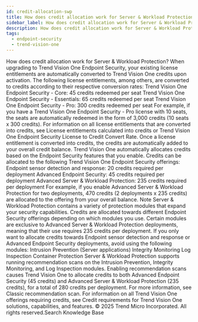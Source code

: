 ```yaml
---
id: credit-allocation-swp
title: How does credit allocation work for Server & Workload Protection?
sidebar_label: How does credit allocation work for Server & Workload Protection?
description: How does credit allocation work for Server & Workload Protection?
tags:
  - endpoint-security
  - trend-vision-one
---
```


 How does credit allocation work for Server & Workload Protection? When upgrading to Trend Vision One Endpoint Security, your existing license entitlements are automatically converted to Trend Vision One credits upon activation. The following license entitlements, among others, are converted to credits according to their respective conversion rates: Trend Vision One Endpoint Security - Core: 45 credits redeemed per seat Trend Vision One Endpoint Security - Essentials: 65 credits redeemed per seat Trend Vision One Endpoint Security - Pro: 300 credits redeemed per seat For example, if you have a Trend Vision One Endpoint Security - Pro license with 10 seats, the seats are automatically redeemed in the form of 3,000 credits (10 seats x 300 credits). For information on all license entitlements that are converted into credits, see License entitlements calculated into credits or Trend Vision One Endpoint Security License to Credit Convert Rate. Once a license entitlement is converted into credits, the credits are automatically added to your overall credit balance. Trend Vision One automatically allocates credits based on the Endpoint Security features that you enable. Credits can be allocated to the following Trend Vision One Endpoint Security offerings: Endpoint sensor detection and response: 20 credits required per deployment Advanced Endpoint Security: 45 credits required per deployment Advanced Server & Workload Protection: 235 credits required per deployment For example, if you enable Advanced Server & Workload Protection for two deployments, 470 credits (2 deployments x 235 credits) are allocated to the offering from your overall balance. Note Server & Workload Protection contains a variety of protection modules that expand your security capabilities. Credits are allocated towards different Endpoint Security offerings depending on which modules you use. Certain modules are exclusive to Advanced Server & Workload Protection deployments, meaning that their use requires 235 credits per deployment. If you only want to allocate credits towards Endpoint sensor detection and response or Advanced Endpoint Security deployments, avoid using the following modules: Intrusion Prevention (Server applications) Integrity Monitoring Log Inspection Container Protection Server & Workload Protection supports running recommendation scans on the Intrusion Prevention, Integrity Monitoring, and Log Inspection modules. Enabling recommendation scans causes Trend Vision One to allocate credits to both Advanced Endpoint Security (45 credits) and Advanced Server & Workload Protection (235 credits), for a total of 280 credits per deployment. For more information, see Classic recommendation scan. For information on all Trend Vision One offerings requiring credits, see Credit requirements for Trend Vision One solutions, capabilities, and features. © 2025 Trend Micro Incorporated. All rights reserved.Search Knowledge Base